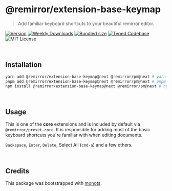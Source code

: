 # @remirror/extension-base-keymap

> Add familiar keyboard shortcuts to your beautiful remirror editor.

[![Version][version]][npm] [![Weekly Downloads][downloads-badge]][npm]
[![Bundled size][size-badge]][size] [![Typed Codebase][typescript]](./src/index.ts)
![MIT License][license]

[version]: https://flat.badgen.net/npm/v/@remirror/extension-base-keymap
[npm]: https://npmjs.com/package/@remirror/extension-base-keymap
[license]: https://flat.badgen.net/badge/license/MIT/purple
[size]: https://bundlephobia.com/result?p=@remirror/extension-base-keymap
[size-badge]: https://flat.badgen.net/bundlephobia/minzip/@remirror/extension-base-keymap
[typescript]: https://flat.badgen.net/badge/icon/TypeScript?icon=typescript&label
[downloads-badge]: https://badgen.net/npm/dw/@remirror/extension-base-keymap/red?icon=npm

<br />

## Installation

```bash
yarn add @remirror/extension-base-keymap@next @remirror/pm@next # yarn
pnpm add @remirror/extension-base-keymap@next @remirror/pm@next # pnpm
npm install @remirror/extension-base-keymap@next @remirror/pm@next # npm
```

<br />

## Usage

This is one of the **core** extensions and is included by default via `@remirror/preset-core`. It is
responsible for adding most of the basic keyboard shortcuts you're familiar with when editing
documents.

`Backspace`, `Enter`, `Delete`, Select All (`cmd-a`) and a few others.

<br />

## Credits

This package was bootstrapped with [monots].

[monots]: https://github.com/monots/monots
